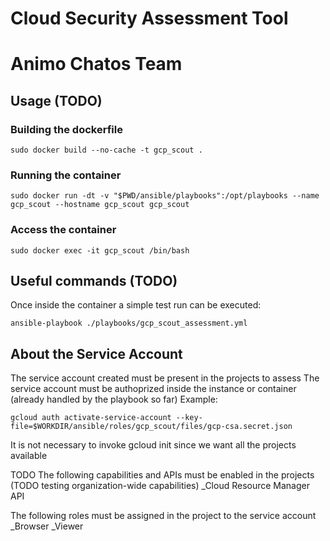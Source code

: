 # Cloud Security Assessment Tool
# Animo Chatos Team

## Usage (TODO)
### Building the dockerfile
```
sudo docker build --no-cache -t gcp_scout .
```
### Running the container
```
sudo docker run -dt -v "$PWD/ansible/playbooks":/opt/playbooks --name gcp_scout --hostname gcp_scout gcp_scout 
```
### Access the container
```
sudo docker exec -it gcp_scout /bin/bash
```

## Useful commands (TODO)
Once inside the container a simple test run can be executed:
```
ansible-playbook ./playbooks/gcp_scout_assessment.yml
```

## About the Service Account
The service account created must be present in the projects to assess
The service account must be authoprized inside the instance or container (already handled by the playbook so far)
Example:
```
gcloud auth activate-service-account --key-file=$WORKDIR/ansible/roles/gcp_scout/files/gcp-csa.secret.json
```
It is not necessary to invoke gcloud init since we want all the projects available

TODO The following capabilities and APIs must be enabled in the projects (TODO testing organization-wide capabilities)
_Cloud Resource Manager API

The following roles must be assigned in the project to the service account
_Browser
_Viewer
